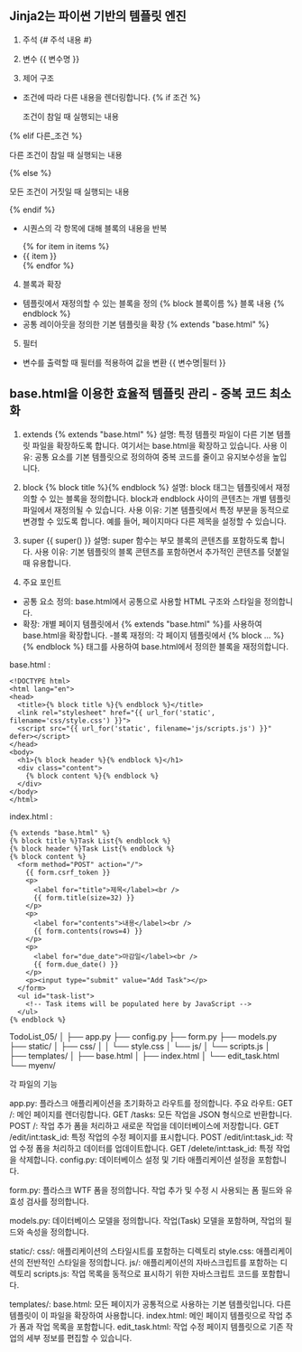 ## Jinja2는 파이썬 기반의 템플릿 엔진

1. 주석
  {# 주석 내용 #}

2. 변수
  {{ 변수명 }}

3. 제어 구조
  - 조건에 따라 다른 내용을 렌더링합니다.
  {% if 조건 %}
    <p>조건이 참일 때 실행되는 내용</p>
  {% elif 다른_조건 %}
    <p>다른 조건이 참일 때 실행되는 내용</p>
  {% else %}
    <p>모든 조건이 거짓일 때 실행되는 내용</p>
  {% endif %}

  - 시퀀스의 각 항목에 대해 블록의 내용을 반복
  <ul>
  {% for item in items %}
    <li>{{ item }}</li>
  {% endfor %}
  </ul>

4. 블록과 확장
  - 템플릿에서 재정의할 수 있는 블록을 정의
  {% block 블록이름 %}
  블록 내용
  {% endblock %}
  - 공통 레이아웃을 정의한 기본 템플릿을 확장
  {% extends "base.html" %}

5. 필터
  - 변수를 출력할 때 필터를 적용하여 값을 변환
  {{ 변수명|필터 }}


## base.html을 이용한 효율적 템플릿 관리 - 중복 코드 최소화

1. extends
  {% extends "base.html" %}
  설명: 특정 템플릿 파일이 다른 기본 템플릿 파일을 확장하도록 합니다. 여기서는 base.html을 확장하고 있습니다.
  사용 이유: 공통 요소를 기본 템플릿으로 정의하여 중복 코드를 줄이고 유지보수성을 높입니다.

2. block
  {% block title %}{% endblock %}
  설명: block 태그는 템플릿에서 재정의할 수 있는 블록을 정의합니다. block과 endblock 사이의 콘텐츠는 개별 템플릿 파일에서 재정의될 수 있습니다.
  사용 이유: 기본 템플릿에서 특정 부분을 동적으로 변경할 수 있도록 합니다. 예를 들어, 페이지마다 다른 제목을 설정할 수 있습니다.

3. super
  {{ super() }}
  설명: super 함수는 부모 블록의 콘텐츠를 포함하도록 합니다.
  사용 이유: 기본 템플릿의 블록 콘텐츠를 포함하면서 추가적인 콘텐츠를 덧붙일 때 유용합니다.

4. 주요 포인트
  - 공통 요소 정의: base.html에서 공통으로 사용할 HTML 구조와 스타일을 정의합니다.
  - 확장: 개별 페이지 템플릿에서 {% extends "base.html" %}를 사용하여 base.html을 확장합니다.
  -블록 재정의: 각 페이지 템플릿에서 {% block ... %}{% endblock %} 태그를 사용하여 base.html에서 정의한 블록을 재정의합니다.


  base.html :
  ```
  <!DOCTYPE html>
  <html lang="en">
  <head>
    <title>{% block title %}{% endblock %}</title>
    <link rel="stylesheet" href="{{ url_for('static', filename='css/style.css') }}">
    <script src="{{ url_for('static', filename='js/scripts.js') }}" defer></script>
  </head>
  <body>
    <h1>{% block header %}{% endblock %}</h1>
    <div class="content">
      {% block content %}{% endblock %}
    </div>
  </body>
  </html>  
  ```

  index.html :
  ```
  {% extends "base.html" %}
  {% block title %}Task List{% endblock %}
  {% block header %}Task List{% endblock %}
  {% block content %}
    <form method="POST" action="/">
      {{ form.csrf_token }}
      <p>
        <label for="title">제목</label><br />
        {{ form.title(size=32) }}
      </p>
      <p>
        <label for="contents">내용</label><br />
        {{ form.contents(rows=4) }}
      </p>
      <p>
        <label for="due_date">마감일</label><br />
        {{ form.due_date() }}
      </p>
      <p><input type="submit" value="Add Task"></p>
    </form>
    <ul id="task-list">
      <!-- Task items will be populated here by JavaScript -->
    </ul>
  {% endblock %}  
  ```


 TodoList_05/
│
├── app.py
├── config.py
├── form.py
├── models.py
├── static/
│   ├── css/
│   │   └── style.css
│   └── js/
│       └── scripts.js
│  
├── templates/
│   ├── base.html
│   ├── index.html
│   └── edit_task.html
└── myenv/ 



각 파일의 기능

app.py:
  플라스크 애플리케이션을 초기화하고 라우트를 정의합니다.
  주요 라우트:
  GET /: 메인 페이지를 렌더링합니다.
  GET /tasks: 모든 작업을 JSON 형식으로 반환합니다.
  POST /: 작업 추가 폼을 처리하고 새로운 작업을 데이터베이스에 저장합니다.
  GET /edit/int:task_id: 특정 작업의 수정 페이지를 표시합니다.
  POST /edit/int:task_id: 작업 수정 폼을 처리하고 데이터를 업데이트합니다.
  GET /delete/int:task_id: 특정 작업을 삭제합니다.
  config.py: 데이터베이스 설정 및 기타 애플리케이션 설정을 포함합니다.

form.py:
  플라스크 WTF 폼을 정의합니다.
  작업 추가 및 수정 시 사용되는 폼 필드와 유효성 검사를 정의합니다.

models.py:
  데이터베이스 모델을 정의합니다.
  작업(Task) 모델을 포함하며, 작업의 필드와 속성을 정의합니다.

static/:
  css/: 애플리케이션의 스타일시트를 포함하는 디렉토리
    style.css: 애플리케이션의 전반적인 스타일을 정의합니다.
  js/: 애플리케이션의 자바스크립트를 포함하는 디렉토리
    scripts.js: 작업 목록을 동적으로 표시하기 위한 자바스크립트 코드를 포함합니다.

templates/:
  base.html: 모든 페이지가 공통적으로 사용하는 기본 템플릿입니다. 다른 템플릿이 이 파일을 확장하여 사용합니다.
  index.html: 메인 페이지 템플릿으로 작업 추가 폼과 작업 목록을 포함합니다.
  edit_task.html: 작업 수정 페이지 템플릿으로 기존 작업의 세부 정보를 편집할 수 있습니다.
